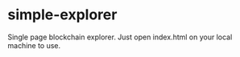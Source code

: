 # simple-explorer
Single page blockchain explorer. Just open index.html on your local machine to use.